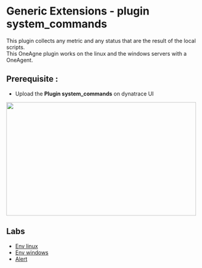 # Generic Extensions - plugin system_commands

This plugin collects any metric and any status that are the result of the local scripts.  
This OneAgne plugin works on the linux and the windows servers with a OneAgent.  

## Prerequisite : 
  - Upload the **Plugin system_commands** on dynatrace UI  
 <img src="https://user-images.githubusercontent.com/40337213/133091166-466c3e10-bc97-4a9d-839a-d53ca92843d9.png" width="500" height="300"> 
 
## Labs

 - [Env linux](/linux/Readme.md)
 - [Env windows](/windows/Readme.md)
 - [Alert](/alert/Readme.md)
 
